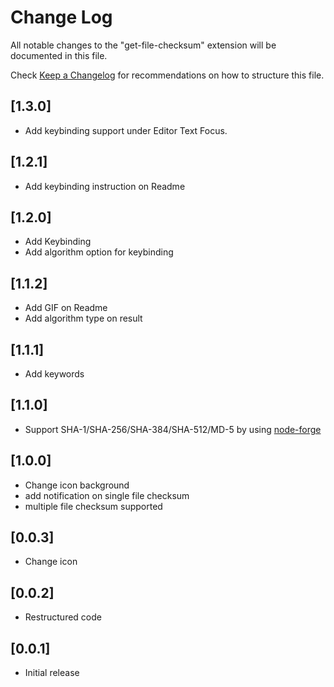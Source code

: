 # Change Log

All notable changes to the "get-file-checksum" extension will be documented in this file.

Check [Keep a Changelog](http://keepachangelog.com/) for recommendations on how to structure this file.

## [1.3.0]

- Add keybinding support under Editor Text Focus.

## [1.2.1]

- Add keybinding instruction on Readme

## [1.2.0]

- Add Keybinding
- Add algorithm option for keybinding

## [1.1.2]

- Add GIF on Readme
- Add algorithm type on result

## [1.1.1]

- Add keywords

## [1.1.0]

- Support SHA-1/SHA-256/SHA-384/SHA-512/MD-5 by using [node-forge](https://www.npmjs.com/package/node-forge)

## [1.0.0]

- Change icon background
- add notification on single file checksum
- multiple file checksum supported

## [0.0.3]

- Change icon

## [0.0.2]

- Restructured code

## [0.0.1]

- Initial release
